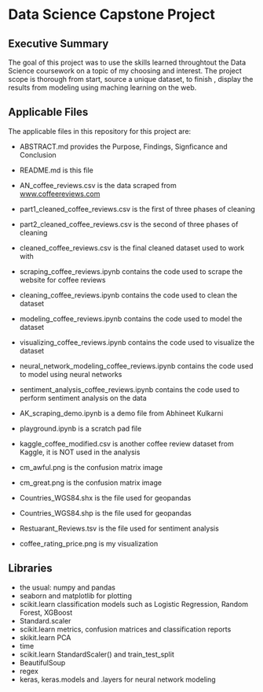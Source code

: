 

# Data Science Capstone Project



## Executive Summary

The goal of this project was to use the skills learned throughtout the Data Science coursework on a topic of my choosing and interest.  The project scope is thorough from start, source a unique dataset, to finish , display the results from modeling using maching learning on the web. 



## Applicable Files

The applicable files in this repository for this project are:

- ABSTRACT.md provides the Purpose, Findings, Signficance and Conclusion
- README.md is this file

- AN_coffee_reviews.csv is the data scraped from www.coffeereviews.com
- part1_cleaned_coffee_reviews.csv is the first of three phases of cleaning
- part2_cleaned_coffee_reviews.csv is the second of three phases of cleaning
- cleaned_coffee_reviews.csv is the final cleaned dataset used to work with

- scraping_coffee_reviews.ipynb contains the code used to scrape the website for coffee reviews
- cleaning_coffee_reviews.ipynb contains the code used to clean the dataset
- modeling_coffee_reviews.ipynb contains the code used to model the dataset
- visualizing_coffee_reviews.ipynb contains the code used to visualize the dataset
- neural_network_modeling_coffee_reviews.ipynb contains the code used to model using neural networks
- sentiment_analysis_coffee_reviews.ipynb contains the code used to perform sentiment analysis on the data

- AK_scraping_demo.ipynb is a demo file from Abhineet Kulkarni
- playground.ipynb is a scratch pad file
- kaggle_coffee_modified.csv is another coffee review dataset from Kaggle, it is NOT used in the analysis

- cm_awful.png is the confusion matrix image
- cm_great.png is the confusion matrix image
- Countries_WGS84.shx is the file used for geopandas
- Countries_WGS84.shp is the file used for geopandas
- Restuarant_Reviews.tsv is the file used for sentiment analysis
- coffee_rating_price.png is my visualization


## Libraries

- the usual: numpy and pandas
- seaborn and matplotlib for plotting
- scikit.learn classification models such as Logistic Regression, Random Forest, XGBoost
- Standard.scaler
- scikit.learn metrics, confusion matrices and classification reports
- skikit.learn PCA 
- time
- scikit.learn StandardScaler() and train_test_split
- BeautifulSoup 
- regex
- keras, keras.models and .layers for neural network modeling